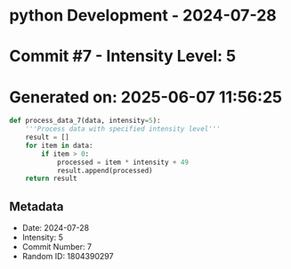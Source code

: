 ﻿# python Development - 2024-07-28
# Commit #7 - Intensity Level: 5
# Generated on: 2025-06-07 11:56:25
```python
def process_data_7(data, intensity=5):
    '''Process data with specified intensity level'''
    result = []
    for item in data:
        if item > 0:
            processed = item * intensity + 49
            result.append(processed)
    return result
```
## Metadata
- Date: 2024-07-28
- Intensity: 5
- Commit Number: 7
- Random ID: 1804390297
